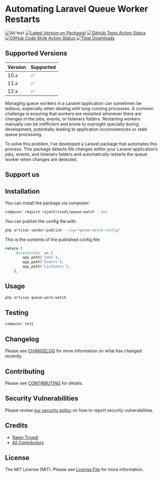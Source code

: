 # Automating Laravel Queue Worker Restarts
![Alt text](art/queue-watch-1.webp?raw=true "Title")
[![Latest Version on Packagist](https://img.shields.io/packagist/v/rajentrivedi/queue-watch.svg?style=flat-square)](https://packagist.org/packages/rajentrivedi/queue-watch)
[![GitHub Tests Action Status](https://img.shields.io/github/actions/workflow/status/rajentrivedi/queue-watch/run-tests.yml?branch=main&label=tests&style=flat-square)](https://github.com/rajentrivedi/queue-watch/actions?query=workflow%3Arun-tests+branch%3Amain)
[![GitHub Code Style Action Status](https://img.shields.io/github/actions/workflow/status/rajentrivedi/queue-watch/fix-php-code-style-issues.yml?branch=main&label=code%20style&style=flat-square)](https://github.com/rajentrivedi/queue-watch/actions?query=workflow%3A"Fix+PHP+code+style+issues"+branch%3Amain)
[![Total Downloads](https://img.shields.io/packagist/dt/rajentrivedi/queue-watch.svg?style=flat-square)](https://packagist.org/packages/rajentrivedi/queue-watch)

## Supported Versions
| Version | Supported          |
|---------| ------------------ |
| 10.x    | :white_check_mark: |
| 11.x    | :white_check_mark: |
| 12.x    | :white_check_mark: |

Managing queue workers in a Laravel application can sometimes be tedious, especially when dealing with long-running processes. A common challenge is ensuring that workers are restarted whenever there are changes in the jobs, events, or listeners folders. Restarting workers manually can be inefficient and prone to oversight specially during development, potentially leading to application inconsistencies or stale queue processing.

To solve this problem, I’ve developed a Laravel package that automates this process. This package detects file changes within your Laravel application’s jobs, events, and listeners folders and automatically restarts the queue worker when changes are detected.

## Support us

<!-- [<img src="https://github-ads.s3.eu-central-1.amazonaws.com/queue-watch.jpg?t=1" width="419px" />](https://spatie.be/github-ad-click/queue-watch)

We invest a lot of resources into creating [best in class open source packages](https://spatie.be/open-source). You can support us by [buying one of our paid products](https://spatie.be/open-source/support-us).

We highly appreciate you sending us a postcard from your hometown, mentioning which of our package(s) you are using. You'll find our address on [our contact page](https://spatie.be/about-us). We publish all received postcards on [our virtual postcard wall](https://spatie.be/open-source/postcards). -->

## Installation

You can install the package via composer:

```bash
composer require rajentrivedi/queue-watch --dev
```

You can publish the config file with:

```bash
php artisan vendor:publish --tag="queue-watch-config"
```

This is the contents of the published config file:

```php
return [
    'directories' => [
        app_path('Jobs'),
        app_path('Events'),
        app_path('Listeners'),
    ],
```
## Usage

```php
php artisan queue:work:watch
```

## Testing

```bash
composer test
```

## Changelog

Please see [CHANGELOG](CHANGELOG.md) for more information on what has changed recently.

## Contributing

Please see [CONTRIBUTING](CONTRIBUTING.md) for details.

## Security Vulnerabilities

Please review [our security policy](../../security/policy) on how to report security vulnerabilities.

## Credits

- [Rajen Trivedi](https://github.com/69707769+rajentrivedi)
- [All Contributors](../../contributors)

## License

The MIT License (MIT). Please see [License File](LICENSE.md) for more information.
